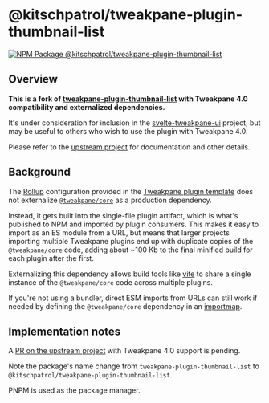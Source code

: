 # @kitschpatrol/tweakpane-plugin-thumbnail-list

[![NPM Package @kitschpatrol/tweakpane-plugin-thumbnail-list](https://img.shields.io/npm/v/@kitschpatrol/tweakpane-plugin-thumbnail-list.svg)](https://npmjs.com/package/@kitschpatrol/tweakpane-plugin-thumbnail-list)

## Overview

**This is a fork of [tweakpane-plugin-thumbnail-list](https://github.com/donmccurdy/tweakpane-plugin-thumbnail-list) with Tweakpane 4.0 compatibility and externalized dependencies.**

It's under consideration for inclusion in the [svelte-tweakpane-ui](https://kitschpatrol.com/svelte-tweakpane-ui) project, but may be useful to others who wish to use the plugin with Tweakpane 4.0.

Please refer to the [upstream project](https://github.com/donmccurdy/tweakpane-plugin-thumbnail-list) for documentation and other details.

## Background

The [Rollup](https://rollupjs.org) configuration provided in the [Tweakpane plugin template](https://github.com/tweakpane/plugin-template) does not externalize [`@tweakpane/core`](https://github.com/cocopon/tweakpane/tree/main/packages/core) as a production dependency.

Instead, it gets built into the single-file plugin artifact, which is what's published to NPM and imported by plugin consumers. This makes it easy to import as an ES module from a URL, but means that larger projects importing multiple Tweakpane plugins end up with duplicate copies of the `@tweakpane/core` code, adding about ~100 Kb to the final minified build for each plugin after the first.

Externalizing this dependency allows build tools like [vite](https://vitejs.dev) to share a single instance of the `@tweakpane/core` code across multiple plugins.

If you're not using a bundler, direct ESM imports from URLs can still work if needed by defining the `@tweakpane/core` dependency in an [importmap](https://developer.mozilla.org/en-US/docs/Web/HTML/Element/script/type/importmap).

## Implementation notes

A [PR on the upstream project](https://github.com/donmccurdy/tweakpane-plugin-thumbnail-list/pull/6) with Tweakpane 4.0 support is pending.

Note the package's name change from `tweakpane-plugin-thumbnail-list` to `@kitschpatrol/tweakpane-plugin-thumbnail-list`.

PNPM is used as the package manager.